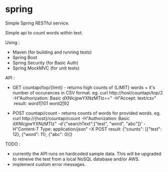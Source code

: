 # spring
Simple Spring RESTful service.

Simple api to count words within text.

Using :
- Maven (for building and running tests)
- Spring Boot
- Spring Security (for Basic Auth)
- Spring MockMVC (for unit tests)

API :
- GET countapi/top/{limit} - returns high counts of {LIMIT} words + it's number of occurances in CSV format.
  eg. curl http://host/countapi/top/2 -H"Authorization: Basic dXNlcjpwYXNzMTIz==" -H"Accept: text/csv"
      result: 
      word1|101
      word2|92

- POST countapi/count - returns counts of words for provided words.
  eg. curl http://{host}/countapi/count -H"Authorization: Basic dXNlcjpwYXNzMTIz" -d'{"searchText":["test", "word", "abc"]}' -H"Content-T Type: application/json" –X POST
      result: {"counts": [{"test": 12}, {"word": 11}, {"abc": 0}]}

TODO :
- currently the API runs on hardcoded sample data.  This will be upgraded to retreive the text from a local NoSQL database and/or AWS.
- implement custom error messages.
